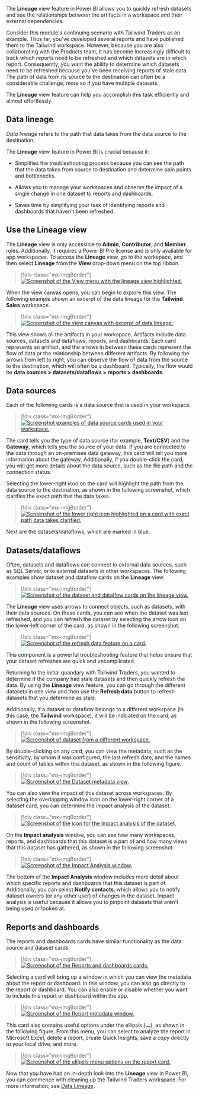 The **Lineage** view feature in Power BI allows you to quickly refresh datasets and see the relationships between the artifacts in a workspace and their external dependencies. 

Consider this module's continuing scenario with Tailwind Traders as an example. Thus far, you've developed several reports and have published them to the Tailwind workspace. However, because you are also collaborating with the Products team, it has become increasingly difficult to track which reports need to be refreshed and which datasets are in which report. Consequently, you want the ability to determine which datasets need to be refreshed because you've been receiving reports of stale data. The path of data from its source to the destination can often be a considerable challenge, more so if you have multiple datasets. 

The **Lineage** view feature can help you accomplish this task efficiently and almost effortlessly.


## Data lineage 

*Data lineage* refers to the path that data takes from the data source to the destination.

The **Lineage** view feature in Power BI is crucial because it:

-   Simplifies the troubleshooting process because you can see the path that the data takes from source to destination and determine pain points and bottlenecks.

-   Allows you to manage your workspaces and observe the impact of a single change in one dataset to reports and dashboards.

-   Saves time by simplifying your task of identifying reports and dashboards that haven't been refreshed.


## Use the Lineage view

The **Lineage** view is only accessible to **Admin**, **Contributor**, and **Member** roles. Additionally, it requires a Power BI Pro license and is only available for app workspaces. To access the **Lineage** view, go to the workspace, and then select **Lineage** from the **View** drop-down menu on the top ribbon.

> [!div class="mx-imgBorder"]
> [![Screenshot of the View menu with the lineage view highlighted.](../media/05-opening-lineage-view-ssm.png)](../media/05-opening-lineage-view-ssm.png#lightbox)

When the view canvas opens, you can begin to explore this view. The following example shown an excerpt of the data lineage for the **Tailwind Sales** workspace.

> [!div class="mx-imgBorder"]
> [![Screenshot of the view canvas with excerpt of data lineage.](../media/05-excerpt-lineage-ssm.png)](../media/05-excerpt-lineage-ssm.png#lightbox)

This view shows all the artifacts in your workspace. Artifacts include data sources, datasets and dataflows, reports, and dashboards. Each card represents an artifact, and the arrows in between these cards represent the flow of data or the relationship between different artifacts. By following the arrows from left to right, you can observe the flow of data from the source to the destination, which will often be a dashboard. Typically, the flow would be **data sources > datasets/dataflows > reports > dashboards**. 


## Data sources

Each of the following cards is a data source that is used in your workspace.

> [!div class="mx-imgBorder"]
> [![Screenshot examples of data source cards used in your workspace.](../media/05-datasets-dataflows-lineage-view-3-ss.png)](../media/05-datasets-dataflows-lineage-view-3-ss.png#lightbox)

The card tells you the type of data source (for example, **Text/CSV**) and the **Gateway**, which tells you the source of your data. If you are connected to the data through an on-premises data gateway, this card will tell you more information about the gateway. Additionally, if you double-click the card, you will get more details about the data source, such as the file path and the connection status. 

Selecting the lower-right icon on the card will highlight the path from the data source to the destination, as shown in the following screenshot, which clarifies the exact path that the data takes.

> [!div class="mx-imgBorder"]
> [![Screenshot of the lower right icon highlighted on a card with exact path data takes clarified.](../media/05-card-icon-detail-ssm.png)](../media/05-card-icon-detail-ssm.png#lightbox)

Next are the datasets/dataflows, which are marked in blue.

## Datasets/dataflows

Often, datasets and dataflows can connect to external data sources, such as SQL Server, or to external datasets in other workspaces. The following examples show dataset and dataflow cards on the **Lineage** view.

> [!div class="mx-imgBorder"]
> [![Screenshot of the dataset and dataflow cards on the lineage view.](../media/05-dataset-from-different-workspace-4-ssm.png)](../media/05-dataset-from-different-workspace-4-ssm.png#lightbox)

The **Lineage** view uses arrows to connect objects, such as datasets, with their data sources. On these cards, you can see when the dataset was last refreshed, and you can refresh the dataset by selecting the arrow icon on the lower-left corner of the card, as shown in the following screenshot.

> [!div class="mx-imgBorder"]
> [![Screenshot of the refresh data feature on a card.](../media/05-opening-lineage-view-1-ssm.png)](../media/05-opening-lineage-view-1-ssm.png#lightbox)

This component is a powerful troubleshooting feature that helps ensure that your dataset refreshes are quick and uncomplicated. 

Returning to the initial quandary with Tailwind Traders, you wanted to determine if the company had stale datasets and then quickly refresh the data. By using the **Lineage** view feature, you can go through the different datasets in one view and then use the **Refresh data** button to refresh datasets that you determine as stale.

Additionally, if a dataset or dataflow belongs to a different workspace (in this case, the **Tailwind** workspace), it will be indicated on the card, as shown in the following screenshot.

> [!div class="mx-imgBorder"]
> [![Screenshot of dataset from a different workspace.](../media/05-card-metadata-4-ssm.png)](../media/05-card-metadata-4-ssm.png#lightbox)

By double-clicking on any card, you can view the metadata, such as the sensitivity, by whom it was configured, the last refresh date, and the names and count of tables within this dataset, as shown in the following figure.

> [!div class="mx-imgBorder"]
> [![Screenshot of the Dataset metadata view.](../media/05-card-icon-detail-2-ssm.png)](../media/05-card-icon-detail-2-ssm.png#lightbox)

You can also view the impact of this dataset across workspaces. By selecting the overlapping window icon on the lower-right corner of a dataset card, you can determine the impact analysis of the dataset.

> [!div class="mx-imgBorder"]
> [![Screenshot of the icon for the Impact analysis of the dataset.](../media/05-impact-analysis-icon-5-ssm.png)](../media/05-impact-analysis-icon-5-ssm.png#lightbox)

On the **Impact analysis** window, you can see how many workspaces, reports, and dashboards that this dataset is a part of and how many views that this dataset has gathered, as shown in the following screenshot.

> [!div class="mx-imgBorder"]
> [![Screenshot of the Impact Analysis window.](../media/05-excerpt-lineage-2-ssm.png)](../media/05-excerpt-lineage-2-ssm.png#lightbox)

The bottom of the **Impact Analysis** window includes more detail about which specific reports and dashboards that this dataset is part of. Additionally, you can select **Notify contacts**, which allows you to notify dataset owners (or any other user) of changes in the dataset. Impact analysis is useful because it allows you to pinpoint datasets that aren't being used or looked at.

## Reports and dashboards 

The reports and dashboards cards have similar functionality as the data source and dataset cards.

> [!div class="mx-imgBorder"]
> [![Screenshot of the Reports and dashboards cards.](../media/05-report-metadata-7-ssm.png)](../media/05-report-metadata-7-ssm.png#lightbox)

Selecting a card will bring up a window in which you can view the metadata about the report or dashboard. In this window, you can also go directly to the report or dashboard. You can also enable or disable whether you want to include this report or dashboard within the app.

> [!div class="mx-imgBorder"]
> [![Screenshot of the Report metadata window.](../media/05-refresh-feature-card-8-ssm.png)](../media/05-refresh-feature-card-8-ssm.png#lightbox)

This card also contains useful options under the ellipsis (**...**), as shown in the following figure. From this menu, you can select to analyze the report in Microsoft Excel, delete a report, create Quick Insights, save a copy directly to your local drive, and more.

> [!div class="mx-imgBorder"]
> [![Screenshot of the ellipsis menu options on the report card.](../media/05-ellipsis-on-report-card-ss.png)](../media/05-ellipsis-on-report-card-ss.png#lightbox)

Now that you have had an in-depth look into the **Lineage** view in Power BI, you can commence with cleaning up the Tailwind Traders workspace. For more information, see [Data Lineage](/power-bi/collaborate-share/service-data-lineage/?azure-portal=true).